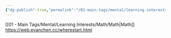 ```yaml
---
{"dg-publish":true,"permalink":"/01-main-tags/mental/learning-interests/math/imo-math/imo-math/","created":"2024-10-11T12:57:27.529+05:30","updated":"2024-10-11T00:32:52.000+05:30"}
---
```


[[01 - Main Tags/Mental/Learning Interests/Math/Math\|Math]]
https://web.evanchen.cc/wherestart.html
